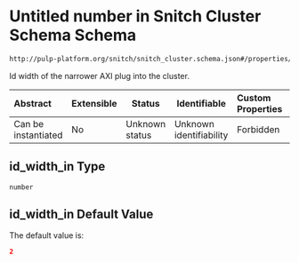 # Untitled number in Snitch Cluster Schema Schema

```txt
http://pulp-platform.org/snitch/snitch_cluster.schema.json#/properties/id_width_in
```

Id width of the narrower AXI plug into the cluster.


| Abstract            | Extensible | Status         | Identifiable            | Custom Properties | Additional Properties | Access Restrictions | Defined In                                                                        |
| :------------------ | ---------- | -------------- | ----------------------- | :---------------- | --------------------- | ------------------- | --------------------------------------------------------------------------------- |
| Can be instantiated | No         | Unknown status | Unknown identifiability | Forbidden         | Allowed               | none                | [snitch_cluster.schema.json\*](snitch_cluster.schema.json "open original schema") |

## id_width_in Type

`number`

## id_width_in Default Value

The default value is:

```json
2
```
